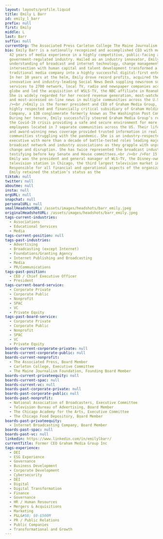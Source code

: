 ```yaml
---
layout: layouts/profile.liquid
title: Emily L Barr
id: emily_l_barr
prefix: null
first: Emily
middle: L
last: Barr
suffix: null
currentOrg: The Associated Press Carleton College The Maine Journalism Foundation
bio: Emily Barr is a nationally recognized and accomplished CEO with more than
  42 years of media experience in a highly competitive, public-facing and
  government-regulated industry. Hailed as an industry innovator, Emily’s deep
  understanding of broadcast and internet technology, change management and its
  intersection with human capital and talent development transformed a
  traditional media company into a highly successful digital-first enterprise.
  In her 10 years at the helm, Emily drove record profits, acquired the
  innovative and industry-leading Social News Desk suppling newsroom software
  services to 2700 network, local TV, radio and newspaper companies across the
  globe and led the acquisition of WSLS-TV, the NBC affiliate in Roanoke, VA.
  She is widely regarded for her record revenue generation, most-watched news
  and most-accessed on-line news in multiple communities across the U.S.<br
  /><br />Emily is the former president and CEO of Graham Media Group, the
  highly respected and financially critical subsidiary of Graham Holdings
  Company, a $3B conglomerate formerly known as The Washington Post Company.
  During her tenure, Emily successfully steered Graham Media Group’s response to
  the Covid-19 crisis providing a safe and secure environment for more than 1100
  employees located in 7 separate communities across the US. Their life-saving
  and award-winning news coverage provided trusted information in real time to
  communities struggling with the pandemic. She is an industry-respected
  executive with more than a decade of battle-tested roles leading major
  broadcast network and industry associations as they grapple with unprecedented
  change and disruption. She has twice represented the broadcast industry
  testifying before key Senate and House committees.<br /><br />For 15 years,
  Emily was the president and general manager of WLS-TV, the Disney-owned ABC
  television station in Chicago, the third largest television market in the U.S.
  Responsible for all financial and operational aspects of the organization,
  Emily retained the station’s status as the
tiktok: null
twitter: null
aboutme: null
insta: null
orgURL: null
snapchat: null
personalURL: null
smallHeadshotURL: /assets/images/headshots/barr_emily.jpeg
originalHeadshotURL: /assets/images/headshots/barr_emily.jpeg
tags-current-industries:
  - Associations
  - Educational Services
  - Media
tags-current-position: null
tags-past-industries:
  - Advertising
  - Broadcasting (except Internet)
  - Foundations/Granting Agency
  - Internet Publishing and Broadcasting
  - Media
  - PR/Communications
tags-past-position:
  - CEO / Chief Executive Officer
  - President
tags-current-board-service:
  - Corporate Private
  - Corporate Public
  - Nonprofit
  - SPAC
  - VC
  - Private Equity
tags-past-board-service:
  - Corporate Private
  - Corporate Public
  - Nonprofit
  - SPAC
  - VC
  - Private Equity
boards-current-corporate-private: null
boards-current-corporate-public: null
boards-current-nonprofit:
  - The Associated Press, Board Member
  - Carleton College, Executive Committee
  - The Maine Journalism Foundation, Founding Board Member
boards-current-privateequity: null
boards-current-spac: null
boards-current-vc: null
boards-past-corporate-private: null
boards-past-corporate-public: null
boards-past-nonprofit:
  - National Association of Broadcasters, Executive Committee
  - Television Bureau of Advertising, Board Member
  - The Chicago Academy for the Arts, Executive Committee
  - The Chicago Food Depository, Board Member
boards-past-privateequity:
  - Internet Broadcasting Company, Board Member
boards-past-spac: null
boards-past-vc: null
linkedin: https://www.linkedin.com/in/emilylbarr/
currentTitle: Former CEO Graham Media Group Inc
tags-experience:
  - DEI
  - ESG Experience
  - Governance
  - Business Development
  - Corporate Development
  - Cybersecurity
  - DEI
  - Digital
  - Digital Transformation
  - Finance
  - Governance
  - HR / Human Resources
  - Mergers & Acquisitions
  - Marketing
  - P&L&#58; $0-$500M
  - PR / Public Relations
  - Public Companies
  - Transformational and Growth
---
```

